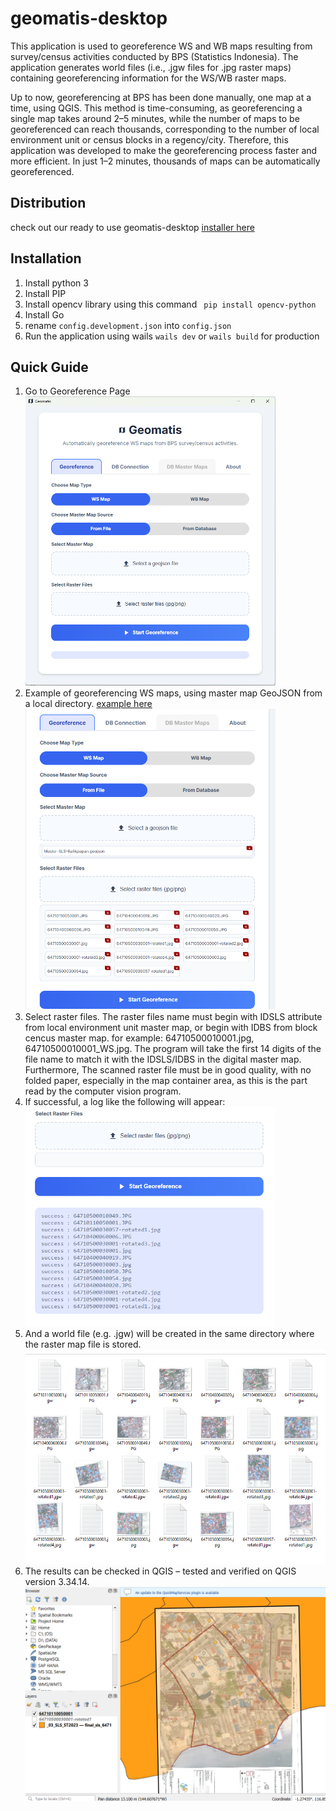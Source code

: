 
# geomatis-desktop
This application is used to georeference  WS and WB maps resulting from survey/census activities conducted by BPS (Statistics Indonesia). The application generates world files (i.e., .jgw files for .jpg raster maps) containing georeferencing information for the WS/WB raster maps.

Up to now, georeferencing at BPS has been done manually, one map at a time, using QGIS. This method is time-consuming, as georeferencing a single map takes around 2–5 minutes, while the number of maps to be georeferenced can reach thousands, corresponding to the number of local environment unit or census blocks in a regency/city. Therefore, this application was developed to make the georeferencing process faster and more efficient. In just 1–2 minutes, thousands of maps can be automatically georeferenced.

## Distribution
check out our ready to use geomatis-desktop [installer here](https://github.com/nahrx/geomatis-desktop/releases)

## Installation
1. Install python 3
2. Install PIP
3. Install opencv library using this command
	``` pip install opencv-python```
4. Install Go 
6. rename ```config.development.json``` into ```config.json```
7. Run the application using wails
	```wails dev```
	or
	```wails build``` for production

## Quick Guide
1. Go to Georeference Page\
	<img src="/example/images/img1.png" alt="This is a georeference page." style="width:400px;"/>
2. Example of georeferencing WS maps, using master map GeoJSON from a local directory. [example here](https://github.com/nahrx/geomatis-desktop/example)\
	<img src="/example/images/img2.png" alt="Process of georeferencing WS maps" style="width:400px;"/>
3. Select raster files. The raster files name must begin with IDSLS attribute from local environment unit master map, or begin with IDBS from block cencus master map. for example: 64710500010001.jpg, 64710500010001_WS.jpg. The program will take the first 14 digits of the file name to match it with the IDSLS/IDBS in the digital master map. Furthermore, The scanned raster file must be in good quality, with no folded paper, especially in the map container area, as this is the part read by the computer vision program.
3. If successful, a log like the following will appear:\
	<img src="/example/images/img3.png" alt="Georeference log result" style="width:400px;"/>
4. And a world file (e.g. .jgw) will be created in the same directory where the raster map file is stored.\
	<img src="/example/images/img4.png" alt="world files" style="width:500px;"/>
5. The results can be checked in QGIS – tested and verified on QGIS version 3.34.14.\
	<img src="/example/images/img5.png" alt="result in QGis" style="width:500px;"/>

